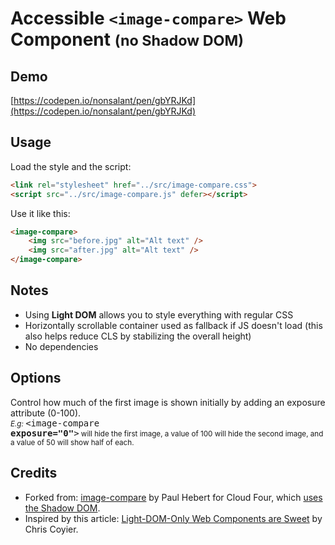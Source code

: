 <h1>Accessible <code style="white-space:nowrap;">&lt;image-compare&gt;</code> <span>Web Component</span> <small>(no Shadow DOM)</small></h1>

<h2>Demo</h2>

[https://codepen.io/nonsalant/pen/gbYRJKd](https://codepen.io/nonsalant/pen/gbYRJKd)

<h2>Usage</h2>

Load the style and the script:
```html
<link rel="stylesheet" href="../src/image-compare.css">
<script src="../src/image-compare.js" defer></script>
```

Use it like this:
```html
<image-compare>
    <img src="before.jpg" alt="Alt text" />
	<img src="after.jpg" alt="Alt text" />
</image-compare>
```


<h2>Notes</h2>

<ul>
    <li>Using <strong>Light DOM</strong> allows you to style everything with regular CSS</li>
    <li>Horizontally scrollable container used as fallback if JS doesn't load (this also helps reduce CLS by stabilizing the overall height)</li>
    <li>No dependencies</li>
</ul>


<h2>Options</h2>

Control how much of the first image is shown initially by adding an exposure attribute (0-100).
<br>
<small>
    <i>E.g:</i> <code style="font-size:1.2em;">&lt;image-compare <b>exposure="0"</b>&gt;</code> will hide the first image, a value of 100 will hide the second image, and a value of 50 will show half of each.
</small>

<h2>Credits</h2>

<ul>
    <li>Forked from: <a target="_blank" href="https://cloudfour.com/thinks/building-an-accessible-image-comparison-web-component/">image-compare</a> by Paul Hebert for Cloud Four, which <a href="https://github.com/cloudfour/image-compare/blob/main/src/index.js" target="_blank">uses the Shadow DOM</a>.
    </li>
    <li>Inspired by this article: <a target="_blank" href="https://frontendmasters.com/blog/light-dom-only/#you-can-augment-or-replace-the-html-with-whatever">Light-DOM-Only Web Components are Sweet</a> by Chris Coyier.</li>
</ul>